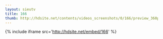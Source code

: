 ```yaml
---
layout: sieutv
title: 166
thumb: http://hdsite.net/contents/videos_screenshots/0/166/preview_360p.mp4.jpg
---
```

{% include iframe src='http://hdsite.net/embed/166' %}
 
